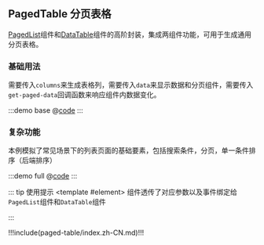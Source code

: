 ## PagedTable 分页表格

[PagedList](./paged-list)组件和[DataTable](./data-table)组件的高阶封装，集成两组件功能，可用于生成通用分页表格。

### 基础用法

需要传入`columns`来生成表格列，需要传入`data`来显示数据和分页组件，需要传入`get-paged-data`回调函数来响应组件内数据变化。

:::demo base
@[code](@demo/paged-table/$LIB_DIR/base.vue)
:::


### 复杂功能

本例模拟了常见场景下的列表页面的基础要素，包括搜索条件，分页，单一条件排序（后端排序）

:::demo full
@[code](@demo/paged-table/$LIB_DIR/full.vue)
:::


::: tip 使用提示
<libs-content>
  <template #element>
    组件透传了对应参数以及事件绑定给`PagedList`组件和`DataTable`组件
  </template>
</libs-content>

:::

 !!!include(paged-table/index.zh-CN.md)!!!